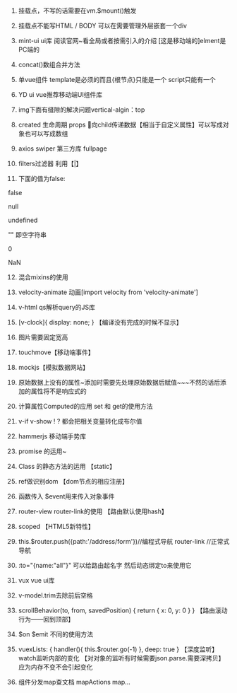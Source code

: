 ## 
1. 挂载点，不写的话需要在vm.$mount()触发
2. 挂载点不能写HTML / BODY  可以在需要管理外层嵌套一个div
3. mint-ui ui库 阅读官网~看全局或者按需引入的介绍 [这是移动端的]elment是PC端的
4. concat()数组合并方法

5. 单vue组件 template是必须的而且{根节点}只能是一个 script只能有一个

6. YD ui vue推荐移动端UI组件库

7. img下面有缝隙的解决问题vertical-algin：top

8. created 生命周期 props 向child传递数据【相当于自定义属性】可以写成对象也可以写成数组

9. axios swiper 第三方库  fullpage
10. filters过滤器  利用【|】

11. 下面的值为false:

false

null

undefined

""  即空字符串

0

NaN

12. 混合mixins的使用

13. velocity-animate 动画[import velocity from 'velocity-animate']

14. v-html   qs解析query的JS库

15. [v-clock]{
      display: none;
    }  【编译没有完成的时候不显示】

16. 图片需要固定宽高

17. touchmove【移动端事件】

18. mockjs【模拟数据网站】

19. 原始数据上没有的属性~添加时需要先处理原始数据后赋值~~~不然的话后添加的属性将不是响应式的

20. 计算属性Computed的应用  set 和 get的使用方法

21. v-if v-show  ! ?  都会把相关变量转化成布尔值

22. hammerjs 移动端手势库

23. promise 的运用~

24. Class 的静态方法的运用 【static】

25. ref做识别dom  【dom节点的相应注册】

26. 函数传入 $event用来传入对象事件

27. router-view   router-link的使用   【路由默认使用hash】

28. scoped 【HTML5新特性】

29.  this.$router.push({path:'/address/form'})//编程式导航     router-link //正常式导航

30. :to="{name:"all"}"  可以给路由起名字 然后动态绑定to来使用它

31. vux vue ui库

32. v-model.trim去除前后空格

33.   scrollBehavior(to, from, savedPosition) {
        return { x: 0, y: 0 }
    }  【路由滚动行为——回到顶部】

34. $on $emit 不同的使用方法

35. vuexLists: {
            handler(){
                this.$router.go(-1)
            },
            deep: true
        }
        【深度监听】watch监听内部的变化     【对对象的监听有时候需要json.parse.需要深拷贝】应为内存不变不会引起变化

36. 组件分发map查文档   mapActions   map…